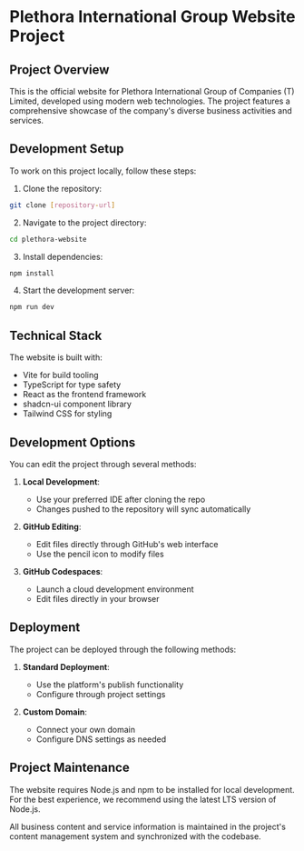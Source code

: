 
# Plethora International Group Website Project

## Project Overview

This is the official website for Plethora International Group of Companies (T) Limited, developed using modern web technologies. The project features a comprehensive showcase of the company's diverse business activities and services.

## Development Setup

To work on this project locally, follow these steps:

1. Clone the repository:
```sh
git clone [repository-url]
```

2. Navigate to the project directory:
```sh
cd plethora-website
```

3. Install dependencies:
```sh
npm install
```

4. Start the development server:
```sh
npm run dev
```

## Technical Stack

The website is built with:
- Vite for build tooling
- TypeScript for type safety
- React as the frontend framework
- shadcn-ui component library
- Tailwind CSS for styling

## Development Options

You can edit the project through several methods:

1. **Local Development**:
   - Use your preferred IDE after cloning the repo
   - Changes pushed to the repository will sync automatically

2. **GitHub Editing**:
   - Edit files directly through GitHub's web interface
   - Use the pencil icon to modify files

3. **GitHub Codespaces**:
   - Launch a cloud development environment
   - Edit files directly in your browser

## Deployment

The project can be deployed through the following methods:

1. **Standard Deployment**:
   - Use the platform's publish functionality
   - Configure through project settings

2. **Custom Domain**:
   - Connect your own domain
   - Configure DNS settings as needed

## Project Maintenance

The website requires Node.js and npm to be installed for local development. For the best experience, we recommend using the latest LTS version of Node.js.

All business content and service information is maintained in the project's content management system and synchronized with the codebase.
